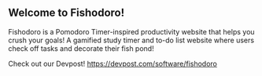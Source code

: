 ## Welcome to Fishodoro! ##

Fishodoro is a Pomodoro Timer-inspired productivity website that helps you crush your goals!
A gamified study timer and to-do list website where users check off tasks and decorate their fish pond!

Check out our Devpost!
https://devpost.com/software/fishodoro
